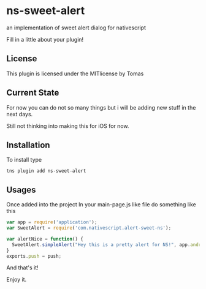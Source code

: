# ns-sweet-alert
an implementation of sweet alert dialog for nativescript

Fill in a little about your plugin!

## License
This plugin is licensed under the MITlicense by Tomas

## Current State
For now you can do not so many things but i will be adding new stuff in the next days.

Still not thinking into making this for iOS for now.

## Installation
To install type

```
tns plugin add ns-sweet-alert
```

## Usages

Once added into the project
In your main-page.js like file do something like this

``` js
var app = require('application');
var SweetAlert = require('com.nativescript.alert-sweet-ns');

var alertNice = function() {
  SweetAlert.simpleAlert("Hey this is a pretty alert for NS!", app.android.foregroundActivity);
}
exports.push = push;
```

And that's it!

Enjoy it.
